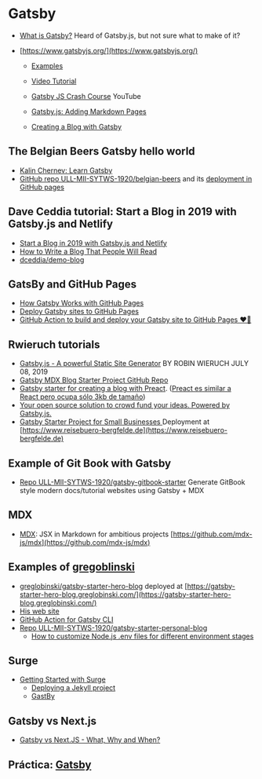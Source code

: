 

# Gatsby

* [What is Gatsby?](https://www.mediacurrent.com/what-is-gatsby.js) Heard of Gatsby.js, but not sure what to make of it?

* [https://www.gatsbyjs.org/](https://www.gatsbyjs.org/)
    * [Examples](https://github.com/gatsbyjs/gatsby/tree/master/examples)
    * [Video Tutorial](https://www.youtube.com/playlist?list=PLLnpHn493BHHfoINKLELxDch3uJlSapxg)
    * [Gatsby JS Crash Course](https://youtu.be/6YhqQ2ZW1sc) YouTube

    * [Gatsby.js: Adding Markdown Pages](https://www.gatsbyjs.org/docs/adding-markdown-pages/)
    * [Creating a Blog with Gatsby](https://www.gatsbyjs.org/blog/2017-07-19-creating-a-blog-with-gatsby/)


## The Belgian Beers Gatsby hello world

* [Kalin Chernev: Learn Gatsby](https://kalinchernev.github.io/learn-gatsbyjs)
* [GitHub repo ULL-MII-SYTWS-1920/belgian-beers](https://github.com/ULL-MII-SYTWS-1920/belgian-beers) and its [deployment in GitHub pages](https://ull-mii-sytws-1920.github.io/belgian-beers/index.html)

## Dave Ceddia tutorial: Start a Blog in 2019 with Gatsby.js and Netlify

* [Start a Blog in 2019 with Gatsby.js and Netlify](https://daveceddia.com/start-blog-gatsby-netlify/)
* [How to Write a Blog That People Will Read](https://daveceddia.com/how-to-blog/)
* [dceddia/demo-blog](https://github.com/dceddia/demo-blog)

## GatsBy and GitHub Pages

* [How Gatsby Works with GitHub Pages](https://www.gatsbyjs.org/docs/how-gatsby-works-with-github-pages/)
* [Deploy Gatsby sites to GitHub Pages](https://dev.to/flexdinesh/deploy-gatsby-sites-to-github-pages-eed)
* [GitHub Action to build and deploy your Gatsby site to GitHub Pages ❤️🎩](https://github.com/enriikke/gatsby-gh-pages-action)

## Rwieruch tutorials

* [Gatsby.js - A powerful Static Site Generator](https://www.robinwieruch.de/react-gatsby-js) BY ROBIN WIERUCH JULY 08, 2019
* [Gatsby MDX Blog Starter Project GitHub Repo](https://github.com/rwieruch/gatsby-mdx-blog-starter-project)
* [Gatsby starter for creating a blog with Preact](https://github.com/rwieruch/gatsby-starter-blog-with-preact). ([Preact es similar a React pero ocupa sólo 3kb de tamaño](https://www.imaginanet.com/blog/uso-de-preact-como-una-alternativa-de-react.html))
* [Your open source solution to crowd fund your ideas. Powered by Gatsby.js.](https://github.com/rwieruch/open-crowd-fund)
* [Gatsby Starter Project for Small Businesses ](https://github.com/rwieruch/reisebuero-bergfelde.de) Deployment at [https://www.reisebuero-bergfelde.de](https://www.reisebuero-bergfelde.de)

## Example of Git Book with Gatsby

* [Repo ULL-MII-SYTWS-1920/gatsby-gitbook-starter](https://github.com/ULL-MII-SYTWS-1920/gatsby-gitbook-starter) Generate GitBook style modern docs/tutorial websites using Gatsby + MDX 

## MDX

* [MDX](https://mdxjs.com/): JSX in Markdown for ambitious projects [https://github.com/mdx-js/mdx](https://github.com/mdx-js/mdx)

## Examples of [gregoblinski](https://github.com/greglobinski)

* [greglobinski/gatsby-starter-hero-blog](https://github.com/greglobinski/gatsby-starter-hero-blog) deployed at [https://gatsby-starter-hero-blog.greglobinski.com/](https://gatsby-starter-hero-blog.greglobinski.com/)
* [His web site](https://github.com/greglobinski/www.greglobinski.com)
* [GitHub Action for Gatsby CLI](https://github.com/marketplace/actions/github-action-for-gatsby-cli)
* [Repo ULL-MII-SYTWS-1920/gatsby-starter-personal-blog](https://github.com/ULL-MII-SYTWS-1920/gatsby-starter-personal-blog)
  - [How to customize Node.js .env files for different environment stages](https://www.freecodecamp.org/news/nodejs-custom-env-files-in-your-apps-fa7b3e67abe1/)

## Surge

  * [Getting Started with Surge](https://surge.sh/help/)
    - [Deploying a Jekyll project](https://surge.sh/help/deploying-a-jekyll-project)
    - [GastBy](https://www.gatsbyjs.org/docs/deploying-to-surge/)

## Gatsby vs Next.js

* [Gatsby vs Next.JS - What, Why and When?](https://dev.to/jameesy/gatsby-vs-next-js-what-why-and-when-4al5)

## Práctica: [Gatsby](practicas/p12-t3-gatsby)